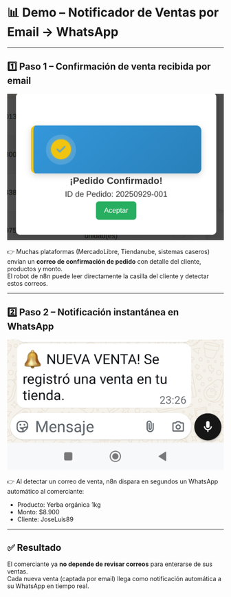 # 📊 Demo – Notificador de Ventas por Email → WhatsApp

---

## 1️⃣ Paso 1 – Confirmación de venta recibida por email
![Venta por Email](Venta.png)

👉 Muchas plataformas (MercadoLibre, Tiendanube, sistemas caseros) envían un **correo de confirmación de pedido** con detalle del cliente, productos y monto.  
El robot de n8n puede leer directamente la casilla del cliente y detectar estos correos.

---

## 2️⃣ Paso 2 – Notificación instantánea en WhatsApp
![WhatsApp Venta](whatsapp.jpg)

👉 Al detectar un correo de venta, n8n dispara en segundos un WhatsApp automático al comerciante:  
- Producto: Yerba orgánica 1kg  
- Monto: $8.900  
- Cliente: JoseLuis89  

---

## ✅ Resultado
El comerciante ya **no depende de revisar correos** para enterarse de sus ventas.  
Cada nueva venta (captada por email) llega como notificación automática a su WhatsApp en tiempo real.
